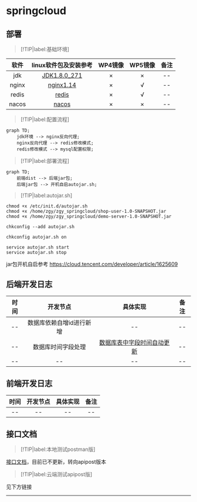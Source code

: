 # springcloud

## 部署

> [!TIP|label:基础环境]

| 软件 | linux软件包及安装参考 | WP4镜像 | WP5镜像 | 备注 |
| :----: | :----: | :----: | :----: | :----: |
| jdk | [JDK1.8.0_271](https://mp.weixin.qq.com/s?__biz=Mzg5NTczMjA5Mw==&mid=2247483682&idx=1&sn=64962e738ff9bbe15ed74f44f4d729d2&chksm=c00a9130f77d1826a4f9f95b53c565596750503fa4db4ba4cf8f1e50ee02142a3dfc4606d10d#rd) | × | × | -- |
| nginx | [nginx1.14]() | × | √ | -- |
| redis | [redis]() | × | √ | -- |
| nacos | [nacos]() | × | × | -- |


> [!TIP|label:配置流程]

```mermaid
graph TD;
    jdk环境 --> nginx反向代理;
    nginx反向代理 --> redis修改模式;
    redis修改模式 --> mysql配置权限;
```


> [!TIP|label:部署流程]

```mermaid
graph TD;
    前端dist --> 后端jar包;
    后端jar包 --> 开机自启autojar.sh;
```


> [!TIP|label:autojar.sh]

```
chmod +x /etc/init.d/autojar.sh
chmod +x /home/zgy/zgy_springcloud/shop-user-1.0-SNAPSHOT.jar
chmod +x /home/zgy/zgy_springcloud/demo-server-1.0-SNAPSHOT.jar

chkconfig --add autojar.sh

chkconfig autojar.sh on

service autojar.sh start
service autojar.sh stop
```

jar包开机自启参考
https://cloud.tencent.com/developer/article/1625609




## 后端开发日志

| 时间 | 开发节点 | 具体实现 | 备注 |
| :----: | :----: | :----: | :----: |
| -- | 数据库依赖自增id进行新增 | -- | -- |
| -- | 数据库时间字段处理 | [数据库表中字段时间自动更新](https://blog.csdn.net/qq_28334711/article/details/58717257?spm=1001.2101.3001.6650.4&utm_medium=distribute.wap_relevant.none-task-blog-2%7Edefault%7ECTRLIST%7Edefault-4.wap_blog_relevant_default&depth_1-utm_source=distribute.wap_relevant.none-task-blog-2%7Edefault%7ECTRLIST%7Edefault-4.wap_blog_relevant_default) | -- |
| -- | -- | -- | -- |

## 前端开发日志

| 时间 | 开发节点 | 具体实现 | 备注 |
| :----: | :----: | :----: | :----: |
| -- | -- | -- | -- |


## 接口文档

> [!TIP|label:本地测试postman版]    

[接口文档](https://documenter.getpostman.com/view/15075035/UVeMHNkY)，目前已不更新，转向apipost版本

> [!TIP|label:云端测试apipost版]    

见下方链接

* * * * * * * * * * * * * * * * 

